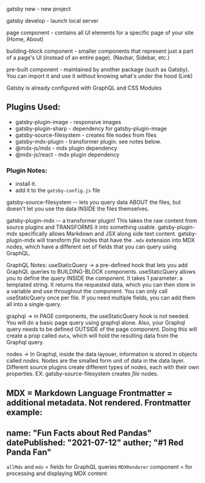  gatsby new - new project

 gatsby develop - launch local server

 page component - contains all UI elements for a specific page of your site (Home, About)

 building-block component - smaller components that represent just a part of a page's UI (instead of an entire page). (Navbar, Sidebar, etc.)

 pre-built component - maintained by another package (such as Gatsby). You can import it and use it without knowing what's under the hood (Link)

 Gatsby is already configured with GraphQL and CSS Modules

 ## Plugins Used:
 - gatsby-plugin-image - responsive images
 - gatsby-plugin-sharp - dependency for gatsby-plugin-image
 - gatsby-source-filesystem - creates file nodes from files
 - gatsby-mdx-plugin - transformer plugin. see notes below.
 - @mdx-js/mdx - mdx plugin dependency
 - @mdx-js/react - mdx plugin dependency

 ### Plugin Notes:
 - install it.
 - add it to the `gatsby-config.js` file

 gatsby-source-filesystem -- lets you query data ABOUT the files,  but doesn't let you use the data INSIDE the files themselves.

 gatsby-plugin-mdx -- a transformer plugin! This takes the raw content from source plugins and TRANSFORMS it into something usable. gatsby-plugin-mdx specifically allows Markdown and JSX along side text content. gatsby-plugin-mdx will transform *file* nodes that have the `.mdx` extension into MDX nodes, which have a different set of fields that you can query using GraphQL.

 GraphQL Notes:
 useStaticQuery -> a pre-defined hook that lets you add GraphQL queries to BUILDING-BLOCK components. useStaticQuery allows you to define the query INSIDE the component. It takes 1 parameter: a templated string. It returns the requested data, which you can then store in a variable and use throughout the component.
 You can only call useStaticQuery once per file. If you need multiple fields, you can add them all into a single query.

 graphql -> in PAGE components, the useStaticQuery hook is not needed. You will do a basic page query using graphql alone. Also, your Graphql query needs to be defined OUTSIDE of the page component. Doing this will create a prop called `data`, which will hold the resulting data from the Graphql query.

 nodes -> In Graphql, inside the data layouer, information is stored in objects called *nodes*. Nodes are the smalled form unit of data in the data layer. Different source plugins create different types of nodes, each with their own properties. EX: gatsby-source-filesystem creates *file* nodes.

 MDX = Markdown Language
 Frontmatter = additional metadata. Not rendered.
 Frontmatter example:
 ---
 name: "Fun Facts about Red Pandas"
 datePublished: "2021-07-12"
 auther; "#1 Red Panda Fan"
 ---

 `allMdx` and `mdx` = fields for GraphQL queries
 `MDXRenderer` component = for processing and displaying MDX content